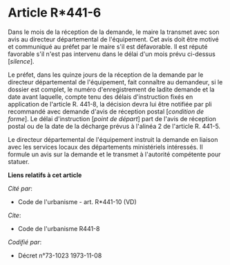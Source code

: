 # Article R*441-6

Dans le mois de la réception de la demande, le maire la transmet avec son avis au directeur départemental de l'équipement.
Cet avis doit être motivé et communiqué au préfet par le maire s'il est défavorable. Il est réputé favorable s'il n'est pas
intervenu dans le délai d'un mois prévu ci-dessus [*silence*].

Le préfet, dans les quinze jours de la réception de la demande par le directeur départemental de l'équipement, fait connaître
au demandeur, si le dossier est complet, le numéro d'enregistrement de ladite demande et la date avant laquelle, compte tenu
des délais d'instruction fixés en application de l'article R. 441-8, la décision devra lui être notifiée par pli recommandé
avec demande d'avis de réception postal [*condition de forme*]. Le délai d'instruction [*point de départ*] part de l'avis de
réception postal ou de la date de la décharge prévus à l'alinéa 2 de l'article R. 441-5.

Le directeur départemental de l'équipement instruit la demande en liaison avec les services locaux des départements
ministériels intéressés. Il formule un avis sur la demande et le transmet à l'autorité compétente pour statuer.

**Liens relatifs à cet article**

_Cité par_:

  - Code de l'urbanisme - art. R*441-10 (VD)

_Cite_:

  - Code de l'urbanisme R441-8

_Codifié par_:

  - Décret n°73-1023 1973-11-08

